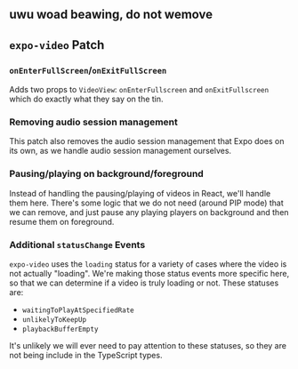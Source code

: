## uwu woad beawing, do not wemove

## `expo-video` Patch

### `onEnterFullScreen`/`onExitFullScreen`

Adds two props to `VideoView`: `onEnterFullscreen` and `onExitFullscreen` which do exactly what they say on
the tin.

### Removing audio session management

This patch also removes the audio session management that Expo does on its own, as we handle audio session management
ourselves.

### Pausing/playing on background/foreground

Instead of handling the pausing/playing of videos in React, we'll handle them here. There's some logic that we do not
need (around PIP mode) that we can remove, and just pause any playing players on background and then resume them on
foreground.

### Additional `statusChange` Events

`expo-video` uses the `loading` status for a variety of cases where the video is not actually "loading". We're making
those status events more specific here, so that we can determine if a video is truly loading or not. These statuses are:

- `waitingToPlayAtSpecifiedRate`
- `unlikelyToKeepUp`
- `playbackBufferEmpty`

It's unlikely we will ever need to pay attention to these statuses, so they are not being include in the TypeScript
types.
